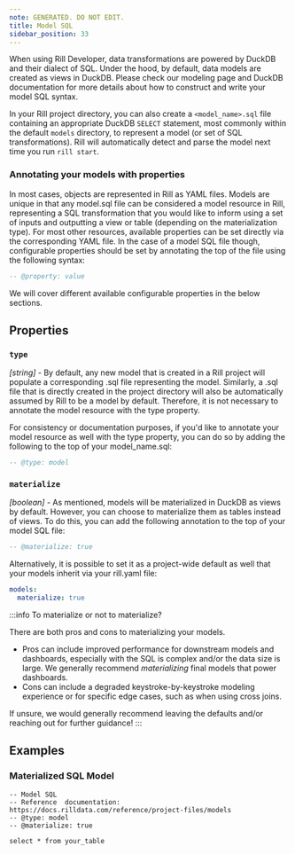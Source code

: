 ```yaml
---
note: GENERATED. DO NOT EDIT.
title: Model SQL
sidebar_position: 33
---
```


When using Rill Developer, data transformations are powered by DuckDB and their dialect of SQL. Under the hood, by default, data models are created as views in DuckDB. Please check our modeling page and DuckDB documentation for more details about how to construct and write your model SQL syntax.

In your Rill project directory, you can also create a `<model_name>.sql` file containing an appropriate DuckDB `SELECT` statement, most commonly within the default `models` directory, to represent a model (or set of SQL transformations). Rill will automatically detect and parse the model next time you run `rill start`.

  ### Annotating your models with properties
  In most cases, objects are represented in Rill as YAML files. Models are unique in that any model.sql file can be considered a model resource in Rill, representing a SQL transformation that you would like to inform using a set of inputs and outputting a view or table (depending on the materialization type). For most other resources, available properties can be set directly via the corresponding YAML file. In the case of a model SQL file though, configurable properties should be set by annotating the top of the file using the following syntax:
  ```sql
  -- @property: value
  ```
  We will cover different available configurable properties in the below sections.


## Properties

### `type`

_[string]_ - By default, any new model that is created in a Rill project will populate a corresponding .sql file representing the model. Similarly, a .sql file that is directly created in the project directory will also be automatically assumed by Rill to be a model by default. Therefore, it is not necessary to annotate the model resource with the type property.

For consistency or documentation purposes, if you'd like to annotate your model resource as well with the type property, you can do so by adding the following to the top of your model_name.sql:
```sql
-- @type: model
```
 

### `materialize`

_[boolean]_ - As mentioned, models will be materialized in DuckDB as views by default. However, you can choose to materialize them as tables instead of views. To do this, you can add the following annotation to the top of your model SQL file:
```sql
-- @materialize: true
```

Alternatively, it is possible to set it as a project-wide default as well that your models inherit via your rill.yaml file:
```yaml
models:
  materialize: true
```

:::info To materialize or not to materialize?

There are both pros and cons to materializing your models.
- Pros can include improved performance for downstream models and dashboards, especially with the SQL is complex and/or the data size is large. We generally recommend _materializing_ final models that power dashboards.
- Cons can include a degraded keystroke-by-keystroke modeling experience or for specific edge cases, such as when using cross joins.

If unsure, we would generally recommend leaving the defaults and/or reaching out for further guidance!
:::
 

## Examples

### Materialized SQL Model

```sql-
-- Model SQL
-- Reference  documentation: https://docs.rilldata.com/reference/project-files/models
-- @type: model
-- @materialize: true

select * from your_table
```
